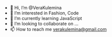 - 👋 Hi, I’m @VeraKulemina
- 👀 I’m interested in Fashion, Code
- 🌱 I’m currently learning JavaScript
- 💞️ I’m looking to collaborate on ...
- 📫 How to reach me verakulemina@gmail.com

<!---
VeraKulemina/VeraKulemina is a ✨ special ✨ repository because its `README.md` (this file) appears on your GitHub profile.
You can click the Preview link to take a look at your changes.
--->
